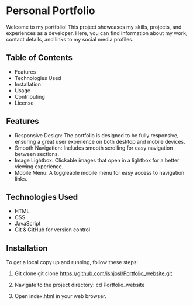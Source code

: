 # Personal Portfolio
Welcome to my portfolio! This project showcases my skills, projects, and experiences as a developer. Here, you can find information about my work, contact details, and links to my social media profiles.
## Table of Contents
- Features
- Technologies Used
- Installation
- Usage
- Contributing
- License

## Features
- Responsive Design: The portfolio is designed to be fully responsive, ensuring a great user experience on both desktop and mobile devices.
- Smooth Navigation: Includes smooth scrolling for easy navigation between sections.
- Image Lightbox: Clickable images that open in a lightbox for a better viewing experience.
- Mobile Menu: A toggleable mobile menu for easy access to navigation links.

## Technologies Used
- HTML
- CSS
- JavaScript
- Git & GitHub for version control

## Installation
To get a local copy up and running, follow these steps:
1. Git clone
git clone https://github.com/ishjosl/Portfolio_website.git
   
3. Navigate to the project directory:
cd Portfolio_website

5. Open index.html in your web browser.

